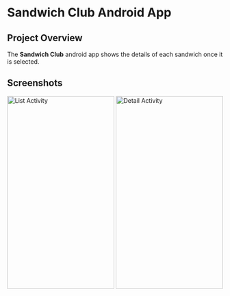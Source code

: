 # Sandwich Club Android App

## Project Overview
The **Sandwich Club** android app shows the details of each sandwich once it is selected.

## Screenshots
<img src="github_res/imgs/list_activity.png" alt="List Activity" width=250 height=450 />
<img src="github_res/imgs/detail_activity.png" alt="Detail Activity" width=250 height=450 />
